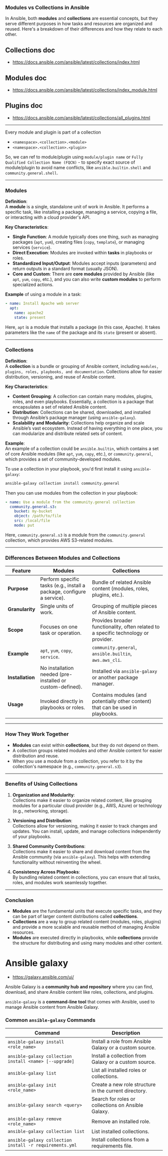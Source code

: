 ### **Modules vs Collections in Ansible**

In Ansible, both **modules** and **collections** are essential concepts, but they serve different purposes in how tasks and resources are organized and reused. Here's a breakdown of their differences and how they relate to each other.

## Collections doc
- https://docs.ansible.com/ansible/latest/collections/index.html

## Modules doc
- https://docs.ansible.com/ansible/latest/collections/index_module.html

## Plugins doc
- https://docs.ansible.com/ansible/latest/collections/all_plugins.html

---

Every module and plugin is part of a collection
- `<namespace>.<collection>.<module>`
- `<namespace>.<collection>.<plugin>`

So, we can ref to module/plugin using `module/plugin name` or `Fully Qualified Collection Name (FQCN)` - to specify exact source of module/plugin to avoid name conflicts, like `ansible.builtin.shell` and `community.general.shell`.

---

### **Modules**
**Definition**:  
A **module** is a single, standalone unit of work in Ansible. It performs a specific task, like installing a package, managing a service, copying a file, or interacting with a cloud provider's API.

**Key Characteristics**:
- **Single Function**: A module typically does one thing, such as managing packages (`apt`, `yum`), creating files (`copy`, `template`), or managing services (`service`).
- **Direct Execution**: Modules are invoked within **tasks** in playbooks or roles.
- **Standardized Input/Output**: Modules accept inputs (parameters) and return outputs in a standard format (usually JSON).
- **Core and Custom**: There are **core modules** provided by Ansible (like `apt`, `yum`, `copy`, etc.), and you can also write **custom modules** to perform specialized actions.

**Example** of using a module in a task:
```yaml
- name: Install Apache web server
  apt:
    name: apache2
    state: present
```

Here, `apt` is a module that installs a package (in this case, Apache). It takes parameters like the `name` of the package and its `state` (present or absent).

---

### **Collections**
**Definition**:  
A **collection** is a bundle or grouping of Ansible content, including `modules, plugins, roles, playbooks, and documentation`. Collections allow for easier distribution, versioning, and reuse of Ansible content.

**Key Characteristics**:
- **Content Grouping**: A collection can contain many modules, plugins, roles, and even playbooks. Essentially, a collection is a package that encapsulates a set of related Ansible content.
- **Distribution**: Collections can be shared, downloaded, and installed through Ansible’s package manager (using `ansible-galaxy`).
- **Scalability and Modularity**: Collections help organize and scale Ansible’s vast ecosystem. Instead of having everything in one place, you can modularize and distribute related sets of content.

**Example**:  
An example of a collection could be `ansible.builtin`, which contains a set of core Ansible modules (like `apt`, `yum`, `copy`, etc.), or `community.general`, which provides a set of community-developed modules.

To use a collection in your playbook, you'd first install it using `ansible-galaxy`:
```bash
ansible-galaxy collection install community.general
```

Then you can use modules from the collection in your playbook:
```yaml
- name: Use a module from the community.general collection
  community.general.s3:
    bucket: my-bucket
    object: /path/to/file
    src: /local/file
    mode: put
```

Here, `community.general.s3` is a module from the `community.general` collection, which provides AWS S3-related modules.

---

### **Differences Between Modules and Collections**

| Feature                | **Modules**                                | **Collections**                               |
|------------------------|--------------------------------------------|-----------------------------------------------|
| **Purpose**            | Perform specific tasks (e.g., install a package, configure a service). | Bundle of related Ansible content (modules, roles, plugins, etc.). |
| **Granularity**        | Single units of work.                     | Grouping of multiple pieces of Ansible content. |
| **Scope**              | Focuses on one task or operation.         | Provides broader functionality, often related to a specific technology or provider. |
| **Example**            | `apt`, `yum`, `copy`, `service`.           | `community.general`, `ansible.builtin`, `aws.aws_cli`. |
| **Installation**       | No installation needed (pre-installed or custom-defined). | Installed via `ansible-galaxy` or another package manager. |
| **Usage**              | Invoked directly in playbooks or roles.   | Contains modules (and potentially other content) that can be used in playbooks. |

---

### **How They Work Together**
- **Modules** can exist within **collections**, but they do not depend on them.
- A collection groups related modules and other Ansible content for easier distribution and reuse.
- When you use a module from a collection, you refer to it by the collection's namespace (e.g., `community.general.s3`).

---

### **Benefits of Using Collections**

1. **Organization and Modularity**:  
   Collections make it easier to organize related content, like grouping modules for a particular cloud provider (e.g., AWS, Azure) or technology (e.g., networking, storage).
   
2. **Versioning and Distribution**:  
   Collections allow for versioning, making it easier to track changes and updates. You can install, update, and manage collections independently of your playbooks.

3. **Shared Community Contributions**:  
   Collections make it easier to share and download content from the Ansible community (via `ansible-galaxy`). This helps with extending functionality without reinventing the wheel.

4. **Consistency Across Playbooks**:  
   By bundling related content in collections, you can ensure that all tasks, roles, and modules work seamlessly together.

---

### **Conclusion**

- **Modules** are the fundamental units that execute specific tasks, and they can be part of larger content distributions called **collections**.
- **Collections** are a way to group related content (modules, roles, plugins) and provide a more scalable and reusable method of managing Ansible resources.
- **Modules** are executed directly in playbooks, while **collections** provide the structure for distributing and using many modules and other content.

# Ansible galaxy

- https://galaxy.ansible.com/ui/

Ansible Galaxy is a **community hub and repository** where you can find, download, and share Ansible content like roles, collections, and plugins.

`ansible-galaxy` is a **command-line tool** that comes with Ansible, used to manage Ansible content from Ansible Galaxy.

### **Common `ansible-galaxy` Commands**

| Command                                   | Description                                                        |
|-------------------------------------------|--------------------------------------------------------------------|
| `ansible-galaxy install <role_name>`      | Install a role from Ansible Galaxy or a custom source.             |
| `ansible-galaxy collection install <name> [--upgrade]`| Install a collection from Galaxy or a custom source.               |
| `ansible-galaxy list`                     | List all installed roles or collections.                          |
| `ansible-galaxy init <role_name>`         | Create a new role structure in the current directory.              |
| `ansible-galaxy search <query>`           | Search for roles or collections on Ansible Galaxy.                |
| `ansible-galaxy remove <role_name>`       | Remove an installed role.                                         |
| `ansible-galaxy collection list`          | List installed collections.                                        |
| `ansible-galaxy collection install -r requirements.yml` | Install collections from a requirements file.         |
